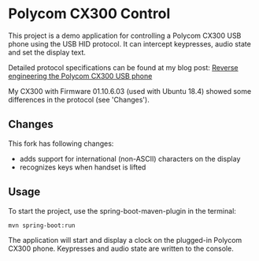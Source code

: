 # Polycom CX300 Control

This project is a demo application for controlling a Polycom CX300 USB phone using the USB HID protocol. It can intercept keypresses, audio state and set the display text. 

Detailed protocol specifications can be found at my blog post: [Reverse engineering the Polycom CX300 USB phone](https://bsmulders.com/2018/04/polycom-cx300/)

My CX300 with Firmware 01.10.6.03 (used with Ubuntu 18.4) showed some differences in the protocol (see 'Changes').

## Changes
This fork has following changes:

* adds support for international (non-ASCII) characters on the display
* recognizes keys when handset is lifted



## Usage

To start the project, use the spring-boot-maven-plugin in the terminal:

    mvn spring-boot:run

The application will start and display a clock on the plugged-in Polycom CX300 phone. Keypresses and audio state are written to the console.
